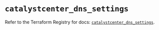 # `catalystcenter_dns_settings`

Refer to the Terraform Registry for docs: [`catalystcenter_dns_settings`](https://registry.terraform.io/providers/ciscodevnet/catalystcenter/0.4.0/docs/resources/dns_settings).

